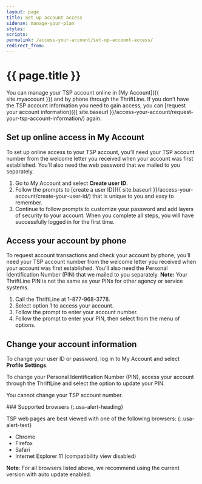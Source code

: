 ```yaml
---
layout: page
title: Set up account access
sidenav: manage-your-plan
styles:
scripts:
permalink: /access-your-account/set-up-account-access/
redirect_from:
---
```


# {{ page.title }}

You can manage your TSP account online in [My Account]({{ site.myaccount }}) and by phone through the <span data-term="ThriftLine" class="js-glossary-toggle term term-end">ThriftLine</span>. If you don’t have the TSP account information you need to gain access, you can [request your account information]({{ site.baseurl }}/access-your-account/request-your-tsp-account-information/) again.

## Set up online access in My Account

To set up online access to your TSP account, you’ll need your TSP account number from the welcome letter you received when your account was first established. You’ll also need the web password that we mailed to you separately.

1. Go to My Account and select **Create user ID**.
2. Follow the prompts to [create a user ID]({{ site.baseurl }}/access-your-account/create-your-user-id/) that is unique to you and easy to remember.
3. Continue to follow prompts to customize your password and add layers of security to your account. When you complete all steps, you will have successfully logged in for the first time.

## Access your account by phone

To request account transactions and check your account by phone, you’ll need your TSP account number from the welcome letter you received when your account was first established. You’ll also need the Personal Identification Number (PIN) that we mailed to you separately. **Note:** Your ThriftLine PIN is not the same as your PINs for other agency or service systems.

1. Call the ThriftLine at 1-877-968-3778.
2. Select option 1 to access your account.
3. Follow the prompt to enter your account number.
4. Follow the prompt to enter your PIN, then select from the menu of options.

## Change your account information

To change your user ID or password, log in to My Account and select **Profile Settings**.

To change your Personal Identification Number (PIN), access your account through the ThriftLine and select the option to update your PIN.

You cannot change your TSP account number.

<div class="usa-alert  usa-alert-info usa-alert-paragraph">
<div class="usa-alert-body" markdown="1">
### Supported browsers
{:.usa-alert-heading}

TSP web pages are best viewed with one of the following browsers:
{:.usa-alert-text}

- Chrome
- Firefox
- Safari
- Internet Explorer 11 (compatibility view disabled)

**Note**: For all browsers listed above, we recommend using the current version with auto update enabled.
</div>
</div>
